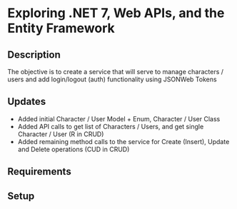 # Exploring .NET 7, Web APIs, and the Entity Framework

## Description
The objective is to create a service that will serve to manage characters / users and add login/logout (auth)
functionality using JSONWeb Tokens

## Updates

* Added initial Character / User Model + Enum, Character / User Class
* Added API calls to get list of Characters / Users, and get single Character / User (R in CRUD)
* Added remaining method calls to the service for Create (Insert), Update and Delete operations (CUD in CRUD)


## Requirements


## Setup


